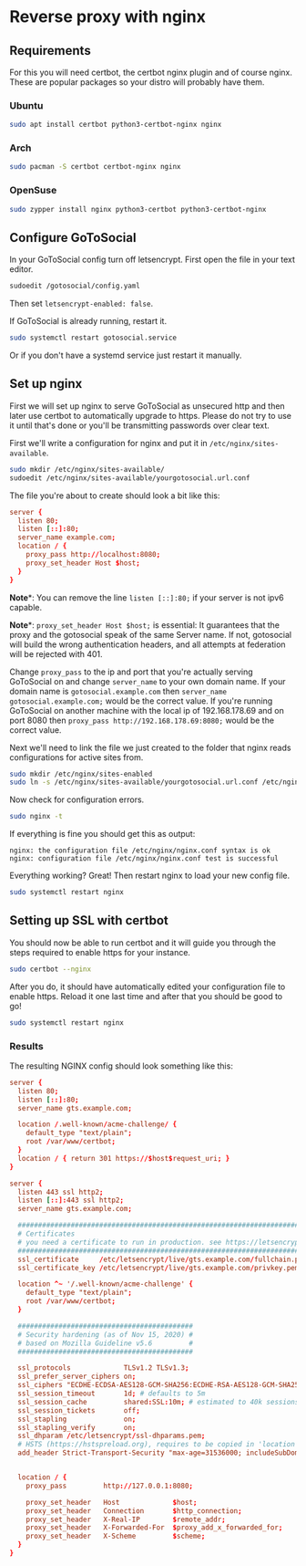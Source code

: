 # Reverse proxy with nginx

## Requirements

For this you will need certbot, the certbot nginx plugin and of course nginx.
These are popular packages so your distro will probably have them.

### Ubuntu

```bash
sudo apt install certbot python3-certbot-nginx nginx
```

### Arch

```bash
sudo pacman -S certbot certbot-nginx nginx
```

### OpenSuse

```bash
sudo zypper install nginx python3-certbot python3-certbot-nginx
```

## Configure GoToSocial

In your GoToSocial config turn off letsencrypt.
First open the file in your text editor.

```bash
sudoedit /gotosocial/config.yaml
```

Then set `letsencrypt-enabled: false`.

If GoToSocial is already running, restart it.

```bash
sudo systemctl restart gotosocial.service
```

Or if you don't have a systemd service just restart it manually.

## Set up nginx

First we will set up nginx to serve GoToSocial as unsecured http and then later use certbot to automatically upgrade to https.
Please do not try to use it until that's done or you'll be transmitting passwords over clear text.

First we'll write a configuration for nginx and put it in `/etc/nginx/sites-available`.

```bash
sudo mkdir /etc/nginx/sites-available/
sudoedit /etc/nginx/sites-available/yourgotosocial.url.conf
```

The file you're about to create should look a bit like this:

```nginx.conf
server {
  listen 80;
  listen [::]:80;
  server_name example.com;
  location / {
    proxy_pass http://localhost:8080;
    proxy_set_header Host $host;
  }
}
```

**Note***: You can remove the line `listen [::]:80;` if your server is not ipv6 capable.

**Note***: `proxy_set_header Host $host;` is essential: It guarantees that the proxy and the gotosocial speak of the same Server name. If not, gotosocial will build the wrong authentication headers, and all attempts at federation will be rejected with 401.

Change `proxy_pass` to the ip and port that you're actually serving GoToSocial on and change `server_name` to your own domain name.
If your domain name is `gotosocial.example.com` then `server_name gotosocial.example.com;` would be the correct value.
If you're running GoToSocial on another machine with the local ip of 192.168.178.69 and on port 8080 then `proxy_pass http://192.168.178.69:8080;` would be the correct value.

Next we'll need to link the file we just created to the folder that nginx reads configurations for active sites from.

```bash
sudo mkdir /etc/nginx/sites-enabled
sudo ln -s /etc/nginx/sites-available/yourgotosocial.url.conf /etc/nginx/sites-enabled/
```

Now check for configuration errors.

```bash
sudo nginx -t
```

If everything is fine you should get this as output:

```text
nginx: the configuration file /etc/nginx/nginx.conf syntax is ok
nginx: configuration file /etc/nginx/nginx.conf test is successful
```

Everything working? Great! Then restart nginx to load your new config file.

```bash
sudo systemctl restart nginx
```

## Setting up SSL with certbot

You should now be able to run certbot and it will guide you through the steps required to enable https for your instance.

```bash
sudo certbot --nginx
```

After you do, it should have automatically edited your configuration file to enable https.
Reload it one last time and after that you should be good to go!

```bash
sudo systemctl restart nginx
```

### Results

The resulting NGINX config should look something like this:

```nginx.conf
server {
  listen 80;
  listen [::]:80;
  server_name gts.example.com;

  location /.well-known/acme-challenge/ {
    default_type "text/plain";
    root /var/www/certbot;
  }
  location / { return 301 https://$host$request_uri; }
}

server {
  listen 443 ssl http2;
  listen [::]:443 ssl http2;
  server_name gts.example.com;

  #############################################################################
  # Certificates                                                              #
  # you need a certificate to run in production. see https://letsencrypt.org/ #
  #############################################################################
  ssl_certificate     /etc/letsencrypt/live/gts.example.com/fullchain.pem;
  ssl_certificate_key /etc/letsencrypt/live/gts.example.com/privkey.pem;

  location ^~ '/.well-known/acme-challenge' {
    default_type "text/plain";
    root /var/www/certbot;
  }

  ###########################################
  # Security hardening (as of Nov 15, 2020) #
  # based on Mozilla Guideline v5.6         #
  ###########################################

  ssl_protocols             TLSv1.2 TLSv1.3;
  ssl_prefer_server_ciphers on;
  ssl_ciphers "ECDHE-ECDSA-AES128-GCM-SHA256:ECDHE-RSA-AES128-GCM-SHA256:ECDHE-ECDSA-AES256-GCM-SHA384:ECDHE-RSA-AES256-GCM-SHA384:ECDHE-ECDSA-CHACHA20-POLY1305:ECDHE-RSA-CHACHA20-POLY1305";
  ssl_session_timeout       1d; # defaults to 5m
  ssl_session_cache         shared:SSL:10m; # estimated to 40k sessions
  ssl_session_tickets       off;
  ssl_stapling              on;
  ssl_stapling_verify       on;
  ssl_dhparam /etc/letsencrypt/ssl-dhparams.pem;
  # HSTS (https://hstspreload.org), requires to be copied in 'location' sections that have add_header directives
  add_header Strict-Transport-Security "max-age=31536000; includeSubDomains; preload";


  location / {
    proxy_pass         http://127.0.0.1:8080;

    proxy_set_header   Host             $host;
    proxy_set_header   Connection       $http_connection;
    proxy_set_header   X-Real-IP        $remote_addr;
    proxy_set_header   X-Forwarded-For  $proxy_add_x_forwarded_for;
    proxy_set_header   X-Scheme         $scheme;
  }
}
```
